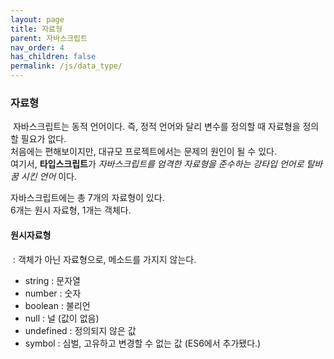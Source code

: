 ```yaml
---
layout: page
title: 자료형
parent: 자바스크립트
nav_order: 4
has_children: false
permalink: /js/data_type/
---
```


### **자료형**
​
자바스크립트는 동적 언어이다. 즉, 정적 언어와 달리 변수를 정의할 때 자료형을 정의할 필요가 없다.  
처음에는 편해보이지만, 대규모 프로젝트에서는 문제의 원인이 될 수 있다.  
여기서, **타입스크립트**가 _자바스크립트를 엄격한 자료형을 준수하는 강타입 언어로 탈바꿈 시킨 언어_ 이다.


자바스크립트에는 총 7개의 자료형이 있다.  
6개는 원시 자료형, 1개는 객체다.
​
#### **원시자료형**
​
: 객체가 아닌 자료형으로, 메소드를 가지지 않는다.
​
-   string : 문자열
-   number : 숫자
-   boolean : 불리언
-   null : 널 (값이 없음)
-   undefined : 정의되지 않은 값
-   symbol : 심벌, 고유하고 변경할 수 없는 값 (ES6에서 추가됐다.)